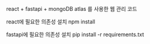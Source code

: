 react + fastapi + mongoDB atlas 를 사용한 웹 관리 코드

react에 필요한 의존성 설치
npm install

fastapi에 필요한 의존성 설치
pip install -r requirements.txt
